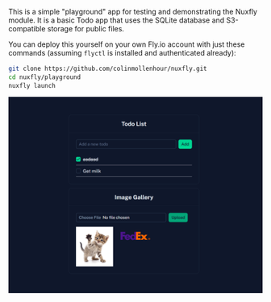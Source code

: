 This is a simple "playground" app for testing and demonstrating the Nuxfly module. It is a basic Todo app that uses the SQLite database and S3-compatible storage for public files.

You can deploy this yourself on your own Fly.io account with just these commands (assuming `flyctl` is installed and authenticated already):

```bash
git clone https://github.com/colinmollenhour/nuxfly.git
cd nuxfly/playground
nuxfly launch
```

![screenshot](https://raw.githubusercontent.com/colinmollenhour/nuxfly/refs/heads/main/playground/screenshot.png)